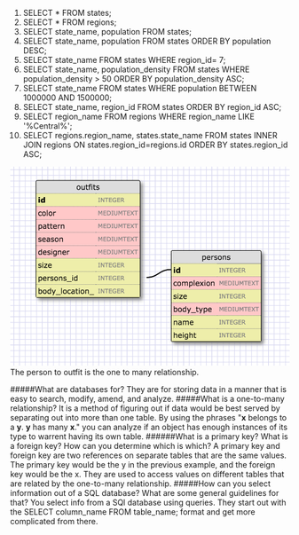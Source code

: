 1. SELECT * FROM states;
2. SELECT * FROM regions;
3. SELECT state_name, population FROM states;
4. SELECT state_name, population FROM states
ORDER BY population DESC;
5. SELECT state_name FROM states
WHERE region_id= 7;
6. SELECT state_name, population_density FROM states
   WHERE population_density > 50
    ORDER BY population_density ASC;
7. SELECT state_name FROM states
   WHERE population BETWEEN 1000000 AND 1500000;
8. SELECT state_name, region_id FROM states
    ORDER BY region_id ASC;
9. SELECT region_name FROM regions
   WHERE region_name LIKE '%Central%';
10. SELECT regions.region_name, states.state_name FROM states
    INNER JOIN regions ON states.region_id=regions.id
    ORDER BY states.region_id ASC;

![outfits](outfits.png)
The person to outfit is the one to many relationship.

#####What are databases for?
They are for storing data in a manner that is easy to search, modify, amend, and analyze.
#####What is a one-to-many relationship?
It is a method of figuring out if data would be best served by separating out into more than one table.  By using the phrases "__x__ belongs to a __y__. __y__ has many __x__." you can analyze if an object has enough instances of its type to warrent having its own table.
######What is a primary key? What is a foreign key? How can you determine which is which?
A primary key and foreign key are two references on separate tables that are the same values.  The primary key would be the y in the previous example, and the foreign key would be the x.  They are used to access values on different tables that are related by the one-to-many relationship.
#####How can you select information out of a SQL database? What are some general guidelines for that?
You select info from a SQl database using queries. They start out with the SELECT column_name FROM table_name; format and get more complicated from there.
